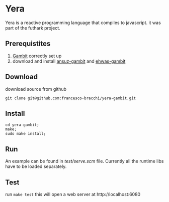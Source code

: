 # Yera

Yera is a reactive programming language that compiles to javascript.
it was part of the futhark project.

## Prerequistites

1. [Gambit](http://gambitscheme.org/wiki/index.php/Main_Page) correctly set up
1. download and install [ansuz-gambit](https://github.com/francesco-bracchi/ansuz-gambit)
and [ehwas-gambit](https://github.com/francesco-bracchi/ehwas-gambit)

## Download

download source from github

    git clone git@github.com:francesco-bracchi/yera-gambit.git

## Install

    cd yera-gambit;
    make;
    sudo make install;

## Run

An example can be found in *test/serve.scm* file.
Currently all the runtime libs have to be loaded separately.

## Test

run `make test` this will open a web server at http://localhost:6080
